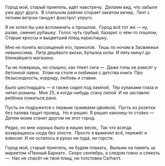 Город мой, старый приятель, идёт навстречу.  
Делаем вид, что забыли уже друг друга.  
В спальном районе сгорает закатом вечер,  
Тент с летним ветром танцует фокстрот упруго.

Я не хотел бы уже вспоминать о прошлом.  
Город всё тот же — ну, разве, сменил рубашку.  
Голос чуть грубый, базарит о чём-то пошлом,  
Старые кроссы и выцветший плащ нараспашку.

Мне не понять восхищений его, приколов.  
Тишь по ночам в Засвияжье невыносима.  
Литр дешёвого виски, бутылка колы  
И пять минут до ближайшего магазина.

Ты не поверишь, но слышно, как тлеет сига —  
Даже гопы не рамсят у бетонной лавки.  
Хлам на столе и любимая с детства книга  
Про безысходность, корриду, любовь и ставки.

Было шестнадцать — я также сидел под лампой,  
Тёр кулаками глаза и читал романы.  
Мне 25, я когда-нибудь стану папой  
И не заставлю ребёнка ложиться рано.

Пусть он подружится с первым трамваем-двойкой,  
Пусть из розетки без палева тащит провод.  
Но я решил. Я решил наконец-то стойко —  
Детям моим станет другом не этот город.

Редко, но мне хорошо было в наших весях,  
Так что всегда возвращаюсь сюда без злости.  
Просто я выменял всё, пережёг и взвесил  
И не осталось в руках ни пудá, ни горсти.

Город мой, старый приятель, не будем плакать,  
Выпьем на память за маркетом «Пенный Бархат».  
Скоро сентябрь, а следом говно и слякоть —  
Нас не спасёт ни твой плащ, ни толстовка Carharrt.